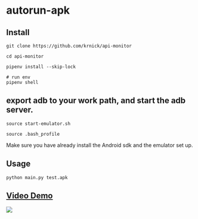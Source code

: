 # autorun-apk


## Install

```bash=
git clone https://github.com/krnick/api-monitor

cd api-monitor

pipenv install --skip-lock

# run env
pipenv shell
```


## export adb to your work path, and start the adb server.

```bash=
source start-emulator.sh
```

```bash=
source .bash_profile
```

Make sure you have already install the Android sdk and the emulator set up.


## Usage


```bash=
python main.py test.apk
```

## [Video Demo](https://www.youtube.com/watch?v=0FWliRuwiso)

![](https://i.imgur.com/hWjkNbt.gif)
